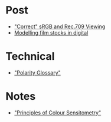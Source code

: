 # Post

- ["Correct" sRGB and Rec.709 Viewing](/_posts/2023-06-05-srgb-rec709-viewing-conditions.md)
- [Modelling film stocks in digital](/_posts/2024-05-08-film-shape.md)

# Technical
- ["Polarity Glossary"](/_posts/2024-04-29-glossary.md)

# Notes
- ["Principles of Colour Sensitometry"](/_posts/2024-11-08-principles-of-colour-sensitometry-notes.md)


<a rel="me" href="https://mastodon.art/@tmw"></a>
